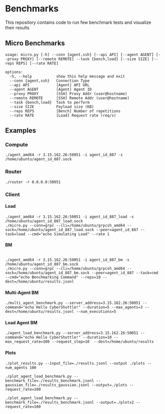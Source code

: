 # Benchmarks

This repository contains code to run few benchmark tests and visualize their results

## Micro Benchmarks
```
usage: micro.py [-h] --conn {agent,ssh} [--api API] [--agent AGENT] [--proxy PROXY] [--remote REMOTE] --task {bench,load} [--size SIZE] [--reps REPS] [--rate RATE]

options:
  -h, --help           show this help message and exit
  --conn {agent,ssh}   Connection Type
  --api API            [Agent] API URL
  --agent AGENT        [Agent] Agent ID
  --proxy PROXY        [SSH] Proxy Addr (user@hostname)
  --remote REMOTE      [SSH] Remote Addr (user@hostname)
  --task {bench,load}  Task to perform
  --size SIZE          Payload size (KB)
  --reps REPS          [Bench] Number of repetitions
  --rate RATE          [Load] Request rate (req/s)
```

## Examples
### Compute
```shell
./agent_amd64 -r 3.15.162.26:50051 -i agent_id_887 -s /home/ubuntu/agent_id_887.sock
```

### Router
```shell
./router -r 0.0.0.0:50051
```

### Client
#### Load
```shell
./agent_amd64 -r 3.15.162.26:50051 -i agent_id_887_load -s /home/ubuntu/agent_id_887_load.sock
./micro.py --conn=grpc --cli=/home/ubuntu/grpcsh_amd64 --sock=/home/ubuntu/agent_id_887_load.sock --peer=agent_id_887 --task=load --cmd="echo Simulating Load" --rate 1
```

#### BM
```shell

./agent_amd64 -r 3.15.162.26:50051 -i agent_id_887_bm -s /home/ubuntu/agent_id_887_bm.sock
./micro.py --conn=grpc --cli=/home/ubuntu/grpcsh_amd64 --sock=/home/ubuntu/agent_id_887_bm.sock --peer=agent_id_887 --task=cmd --cmd="echo Benchmarking Command" --reps=10 --dest=/home/ubuntu/results.jsonl
```

#### Multi-Agent BM
```shell
./multi_agent_benchmark.py --server_address=3.15.162.26:50051 --command="echo Hello CyberShuttle!" --duration=5 --max_agents=3 --dest=/home/ubuntu/results.jsonl --num_executions=5
```

#### Load Agent BM
```shell
./agent_load_benchmark.py --server_address=3.15.162.26:50051 --command="echo Hello CyberShuttle!" --duration=10 --max_request_rate=100 --request_step=10  --dest=/home/ubuntu/results
```


#### Plots
````shell
./plot_results.py --input_file=./results.jsonl --output ./plots --num_agents 100
````
```shell
./plot_agent_load_benchmark.py --benchmark_file=./results_benchmark.jsonl --gaussian_file=./results_gaussian.jsonl --output=./plots --request_rate=100
```
```shell
./plot_agent_load_benchmark.py --benchmark_file=./results_benchmark.jsonl --output=./plots2 --request_rate=100

```